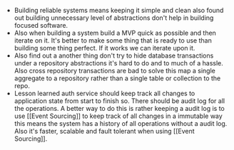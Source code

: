 - Building reliable systems means keeping it simple and clean also found out building unnecessary level of abstractions don't help in building focused software.
- Also when building a system build a MVP quick as possible and then iterate on it. It's better to make some thing that is ready to use than building some thing perfect. If it works we can iterate upon it.
- Also find out a another thing don't try to hide database transactions under a repository abstractions it's hard to do and to much of a hassle. Also cross repository transactions are bad to solve this map a single aggregate to a repository rather than a single table or collection to the repo.
- Lesson learned auth service should keep track all changes to application state from start to finish so. There should be audit log for all the operations. A better way to do this is rather keeping a audit log is to use [[Event Sourcing]] to keep track of all changes in a immutable way this means the system has a history of all operations without a audit log. Also it's faster, scalable and fault tolerant when using [[Event Sourcing]].
